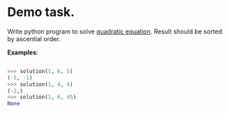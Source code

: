 # Demo task.

Write python program to solve [quadratic equation](https://en.wikipedia.org/wiki/Quadratic_equation). Result should be sorted by ascential order.

__Examples__:
```python

>>> solution(1, 6, 5)
(-5, -1)
>>> solution(1, 4, 4)
(-2,)
>>> solution(1, 6, 45)
None
```